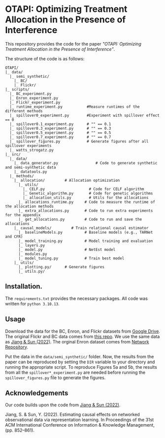 # OTAPI: Optimizing Treatment Allocation in the Presence of Interference
This repository provides the code for the paper *"OTAPI: Optimizing Treatment Allocation in the Presence of Interference"*.

The structure of the code is as follows:
```
OTAPI/
|_ data/
  |_ semi_synthetic/                   
    |_ BC/
    |_ Flickr/
|_ scripts/
  |_ BC_experiment.py                    
  |_ Enron_experiment.py                    
  |_ Flickr_experiment.py
  |_ runtime_experiment.py           #Measure runtimes of the different methods  
  |_ spillover0_experiment.py        #Experiment with spillover effect == 0    
  |_ spillover0.1_experiment.py      # "" == 0.1
  |_ spillover0.3_experiment.py      # "" == 0.3
  |_ spillover0.5_experiment.py      # "" == 0.5
  |_ spillover0.7_experiment.py      # "" == 0.7
  |_ spillover_figures.py            # Generate figures after all spillover experiments 
  |_ watts_strogatz.py
|_ src/
  |_ data/
    |_ data_generator.py                 # Code to generate synthetic and semi-synthetic data
    |_ datatools.py                 
  |_ methods/
    |_ allocation/         # Allocation optimization
      |_ utils/
        |_ CELF.py                    # Code for CELF algorithm
        |_ Genetic_algorithm.py       # Code for genetic algorithms
        |_ allocation_utils.py        # Utils for the allocations
      |_ allocations_runtime.py     # Code to measure the runtime of the allocation methods
      |_ extra_allocations.py       # Code to run extra experiments for the appendix
      |_ get_allocations.py         # Code to run and save the allocations
    |_ causal_models/         # Train relational causal estimator
      |_ baselineModels.py          # Baseline models (e.g., TARNet and CFR)
      |_ model_training.py          # Model training and evaluation
      |_ layers.py                  
      |_ model.py                   # NetEst model
      |_ modules.py                 
      |_ model_tuning.py            # Train best model
    |_ utils/
      |_ plotting.py/      # Generate figures
      |_ utils.py/
```

## Installation.
The ```requirements.txt``` provides the necessary packages.
All code was written for ```python 3.10.13```.

## Usage
Download the data for the BC, Enron, and Flickr datasets from [Google Drive](https://drive.google.com/drive/folders/1CGOKpd7NU-brk9PpiO6nJcVYp3idi97E?usp=sharing). The original Flickr and BC data comes from [this repo](https://github.com/rguo12/network-deconfounder-wsdm20). We use the same data as [Jiang & Sun (2022)](https://github.com/songjiang0909/Causal-Inference-on-Networked-Data). The orginal Enron dataset comes from [Network Repository](https://networkrepository.com/ia-enron-large.php).

Put the data in the ```data/semi_synthetic/``` folder. Now, the results from the paper can be reproduced by setting the ```DIR``` variable to your directory and running the appropriate script. To reproduce Figures 5a and 5b, the results from all the ```spillover*_experiment.py``` are needed
before running the ```spillover_figures.py``` file to generate the figures.

## Acknowledgements
Our code builds upon the code from [Jiang & Sun (2022)](https://github.com/songjiang0909/Causal-Inference-on-Networked-Data). 

Jiang, S. & Sun, Y. (2022). Estimating causal effects on networked observational data via representation learning. In Proceedings of the 31st ACM International Conference on Information & Knowledge Management, (pp. 852–861).
